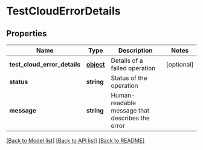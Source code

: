 # TestCloudErrorDetails

## Properties
Name | Type | Description | Notes
------------ | ------------- | ------------- | -------------
**test_cloud_error_details** | [**object**](.md) | Details of a failed operation | [optional] 
**status** | **string** | Status of the operation | 
**message** | **string** | Human-readable message that describes the error | 

[[Back to Model list]](../README.md#documentation-for-models) [[Back to API list]](../README.md#documentation-for-api-endpoints) [[Back to README]](../README.md)

